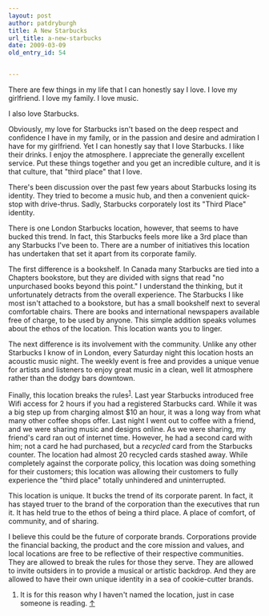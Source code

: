 ```yaml
---
layout: post
author: patdryburgh
title: A New Starbucks
url_title: a-new-starbucks
date: 2009-03-09
old_entry_id: 54


---
```


There are few things in my life that I can honestly say I love. I love my girlfriend. I love my family. I love music. 

I also love Starbucks.

Obviously, my love for Starbucks isn't based on the deep respect and confidence I have in my family, or in the passion and desire and admiration I have for my girlfriend. Yet I can honestly say that I love Starbucks. I like their drinks. I enjoy the atmosphere. I appreciate the generally excellent service. Put these things together and you get an incredible culture, and it is that culture, that "third place" that I love. 

There's been discussion over the past few years about Starbucks losing its identity. They tried to become a music hub, and then a convenient quick-stop with drive-thrus. Sadly, Starbucks corporately lost its "Third Place" identity.

There is one London Starbucks location, however, that seems to have bucked this trend. In fact, this Starbucks feels more like a 3rd place than any Starbucks I've been to. There are a number of initiatives this location has undertaken that set it apart from its corporate family. 

The first difference is a bookshelf. In Canada many Starbucks are tied into a Chapters bookstore, but they are divided with signs that read "no unpurchased books beyond this point." I understand the thinking, but it unfortunately detracts from the overall experience. The Starbucks I like most isn't attached to a bookstore, but has a small bookshelf next to several comfortable chairs. There are books and international newspapers available free of charge, to be used by anyone. This simple addition speaks volumes about the ethos of the location. This location wants you to linger. 

The next difference is its involvement with the community. Unlike any other Starbucks I know of in London, every Saturday night this location hosts an acoustic music night. The weekly event is free and provides a unique venue for artists and listeners to enjoy great music in a clean, well lit atmosphere rather than the dodgy bars downtown. 

Finally, this location breaks the rules<sup><a href="#53888" id="fn1" title="see footnote 1">1</a></sup>. Last year Starbucks introduced free Wifi access for 2 hours if you had a registered Starbucks card. While it was a big step up from charging almost $10 an hour, it was a long way from what many other coffee shops offer. Last night I went out to coffee with a friend, and we were sharing music and designs online. As we were sharing, my friend's card ran out of internet time. However, he had a second card with him; not a card he had purchased, but a <em>recycled</em> card from the Starbucks counter. The location had almost 20 recycled cards stashed away. While completely against the corporate policy, this location was doing something for their customers; this location was allowing their customers to fully experience the "third place" totally unhindered and uninterrupted. 

This location is unique. It bucks the trend of its corporate parent. In fact, it has stayed truer to the brand of the corporation than the executives that run it. It has held true to the ethos of being a third place. A place of comfort, of community, and of sharing. 

I believe this could be the future of corporate brands. Corporations provide the financial backing, the product and the core mission and values, and local locations are free to be reflective of their respective communities. They are allowed to break the rules for those they serve. They are allowed to invite outsiders in to provide a musical or artistic backdrop. And they are allowed to have their own unique identity in a sea of cookie-cutter brands. 

<div id="footnote">
	<ol>
		<li id="53888">It is for this reason why I haven't named the location, just in case someone is reading. <a href="#fn1" title="return to article">↑</a></li>
	</ol>
</div>